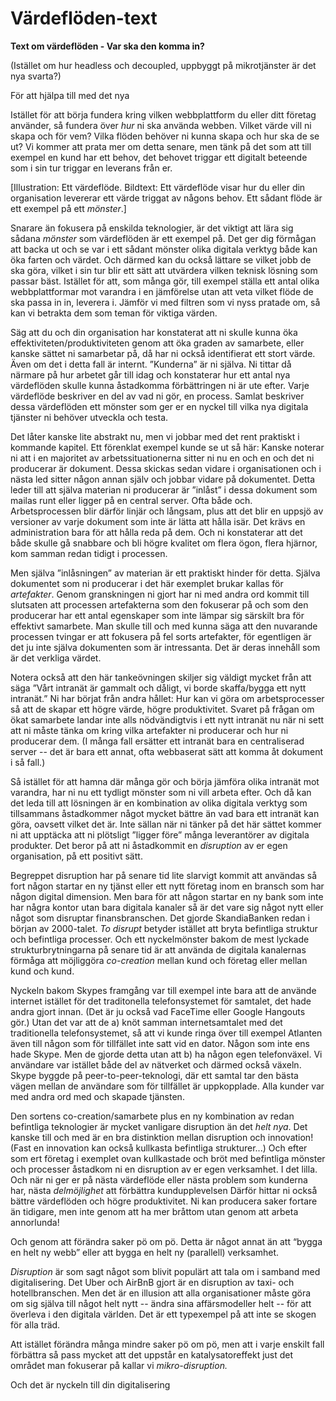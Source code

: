 # Värdeflöden-text

**Text om värdeflöden - Var ska den komma in?**

\(Istället om hur headless och decoupled, uppbyggt på mikrotjänster är det nya svarta?\)

För att hjälpa till med det nya

Istället för att börja fundera kring vilken webbplattform du eller ditt företag använder, så fundera över _hur_ ni ska använda webben. Vilket värde vill ni skapa och för vem? Vilka flöden behöver ni kunna skapa och hur ska de se ut? Vi kommer att prata mer om detta senare, men tänk på det som att till exempel en kund har ett behov, det behovet triggar ett digitalt beteende som i sin tur triggar en leverans från er.

\[Illustration: Ett värdeflöde. Bildtext: Ett värdeflöde visar hur du eller din organisation levererar ett värde triggat av någons behov. Ett sådant flöde är ett exempel på ett _mönster_.\]

Snarare än fokusera på enskilda teknologier, är det viktigt att lära sig sådana _mönster_ som värdeflöden är ett exempel på. Det ger dig förmågan att backa ut och se var i ett sådant mönster olika digitala verktyg både kan öka farten och värdet. Och därmed kan du också lättare se vilket jobb de ska göra, vilket i sin tur blir ett sätt att utvärdera vilken teknisk lösning som passar bäst. Istället för att, som många gör, till exempel ställa ett antal olika webbplattformar mot varandra i en jämförelse utan att veta vilket flöde de ska passa in in, leverera i. Jämför vi med filtren som vi nyss pratade om, så kan vi betrakta dem som teman för viktiga värden.

Säg att du och din organisation har konstaterat att ni skulle kunna öka effektiviteten/produktiviteten genom att öka graden av samarbete, eller kanske sättet ni samarbetar på, då har ni också identifierat ett stort värde. Även om det i detta fall är internt. ”Kunderna” är ni själva. Ni tittar då närmare på hur arbetet går till idag och konstaterar hur ett antal nya värdeflöden skulle kunna åstadkomma förbättringen ni är ute efter. Varje värdeflöde beskriver en del av vad ni gör, en process. Samlat beskriver dessa värdeflöden ett mönster som ger er en nyckel till vilka nya digitala tjänster ni behöver utveckla och testa.

Det låter kanske lite abstrakt nu, men vi jobbar med det rent praktiskt i kommande kapitel. Ett förenklat exempel kunde se ut så här: Kanske noterar ni att i en majoritet av arbetssituationerna sitter ni nu en och en och det ni producerar är dokument. Dessa skickas sedan vidare i organisationen och i nästa led sitter någon annan själv och jobbar vidare på dokumentet. Detta leder till att själva materian ni producerar är ”inlåst” i dessa dokument som mailas runt eller ligger på en central server. Ofta både och. Arbetsprocessen blir därför linjär och långsam, plus att det blir en uppsjö av versioner av varje dokument som inte är lätta att hålla isär. Det krävs en administration bara för att hålla reda på dem. Och ni konstaterar att det både skulle gå snabbare och bli högre kvalitet om flera ögon, flera hjärnor, kom samman redan tidigt i processen.

Men själva ”inlåsningen” av materian är ett praktiskt hinder för detta. Själva dokumentet som ni producerar i det här exemplet brukar kallas för _artefakter_. Genom granskningen ni gjort har ni med andra ord kommit till slutsaten att processen artefakterna som den fokuserar på och som den producerar har ett antal egenskaper som inte lämpar sig särskilt bra för effektivt samarbete. Man skulle till och med kunna säga att den nuvarande processen tvingar er att fokusera på fel sorts artefakter, för egentligen är det ju inte själva dokumenten som är intressanta. Det är deras innehåll som är det verkliga värdet.

Notera också att den här tankeövningen skiljer sig väldigt mycket från att säga ”Vårt intranät är gammalt och dåligt, vi borde skaffa/bygga ett nytt intranät.” Ni har börjat från andra hållet: Hur kan vi göra om arbetsprocesser så att de skapar ett högre värde, högre produktivitet. Svaret på frågan om ökat samarbete landar inte alls nödvändigtvis i ett nytt intranät nu när ni sett att ni måste tänka om kring vilka artefakter ni producerar och hur ni producerar dem. \(I många fall ersätter ett intranät bara en centraliserad server -- det är bara ett annat, ofta webbaserat sätt att komma åt dokument i så fall.\)

Så istället för att hamna där många gör och börja jämföra olika intranät mot varandra, har ni nu ett tydligt mönster som ni vill arbeta efter. Och då kan det leda till att lösningen är en kombination av olika digitala verktyg som tillsammans åstadkommer något mycket bättre än vad bara ett intranät kan göra, oavsett vilket det är. Inte sällan när ni tänker på det här sättet kommer ni att upptäcka att ni plötsligt ”ligger före” många leverantörer av digitala produkter. Det beror på att ni åstadkommit en _disruption_ av er egen organisation, på ett positivt sätt.

Begreppet disruption har på senare tid lite slarvigt kommit att användas så fort någon startar en ny tjänst eller ett nytt företag inom en bransch som har någon digital dimension. Men bara för att någon startar en ny bank som inte har några kontor utan bara digitala kanaler så är det vare sig något nytt eller något som disruptar finansbranschen. Det gjorde SkandiaBanken redan i början av 2000-talet. _To disrupt_ betyder istället att bryta befintliga struktur och befintliga processer. Och ett nyckelmönster bakom de mest lyckade strukturbrytningarna på senare tid är att använda de digitala kanalernas förmåga att möjliggöra _co-creation_ mellan kund och företag eller mellan kund och kund.

Nyckeln bakom Skypes framgång var till exempel inte bara att de använde internet istället för det traditonella telefonsystemet för samtalet, det hade andra gjort innan. \(Det är ju också vad FaceTime eller Google Hangouts gör.\) Utan det var att de a\) knöt samman internetsamtalet med det traditionella telefonsystemet, så att vi kunde ringa över till exempel Atlanten även till någon som för tillfället inte satt vid en dator. Någon som inte ens hade Skype. Men de gjorde detta utan att b\) ha någon egen telefonväxel. Vi användare var istället både del av nätverket och därmed också växeln. Skype byggde på peer-to-peer-teknologi, där ett samtal tar den bästa vägen mellan de användare som för tillfället är uppkopplade. Alla kunder var med andra ord med och skapade tjänsten.

Den sortens co-creation/samarbete plus en ny kombination av redan befintliga teknologier är mycket vanligare disruption än det _helt nya_. Det kanske till och med är en bra distinktion mellan disruption och innovation! \(Fast en innovation kan också kullkasta befintliga strukturer...\) Och efter som ert företag i exemplet ovan kullkastade och bröt med befintliga mönster och processer åstadkom ni en disruption av er egen verksamhet. I det lilla. Och när ni ger er på nästa värdeflöde eller nästa problem som kunderna har, nästa _delmöjlighet_ att förbättra kundupplevelsen Därför hittar ni också bättre värdeflöden och högre produktivitet. Ni kan producera saker fortare än tidigare, men inte genom att ha mer bråttom utan genom att arbeta annorlunda!

Och genom att förändra saker pö om pö. Detta är något annat än att “bygga en helt ny webb” eller att bygga en helt ny \(parallell\) verksamhet.

_Disruption_ är som sagt något som blivit populärt att tala om i samband med digitalisering. Det Uber och AirBnB gjort är en disruption av taxi- och hotellbranschen. Men det är en illusion att alla organisationer måste göra om sig själva till något helt nytt -- ändra sina affärsmodeller helt -- för att överleva i den digitala världen. Det är ett typexempel på att inte se skogen för alla träd.

Att istället förändra många mindre saker pö om pö, men att i varje enskilt fall förbättra så pass mycket att det uppstår en katalysatoreffekt just det området man fokuserar på kallar vi _mikro-disruption._

Och det är nyckeln till din digitalisering

